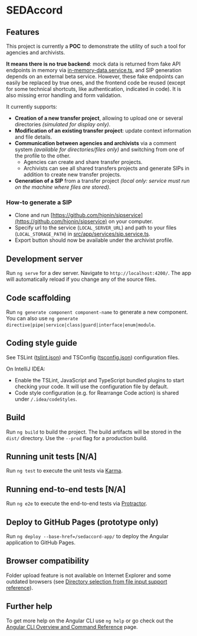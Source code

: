 # SEDAccord

## Features

This project is currently a **POC** to demonstrate the utility of such a tool for agencies and archivists.

**It means there is no true backend**: mock data is returned from fake API endpoints in memory via [in-memory-data.service.ts](src/app/services/in-memory-data.service.ts), and SIP generation depends on an external beta service.
However, these fake endpoints can easily be replaced by true ones, and the frontend code be reused (except for some technical shortcuts, like authentication, indicated in code).
It is also missing error handling and form validation.

It currently supports:
* **Creation of a new transfer project**, allowing to upload one or several directories *(simulated for display only)*.
* **Modification of an existing transfer project**: update context information and file details.
* **Communication between agencies and archivists** via a comment system *(available for directories/files only)* and switching from one of the profile to the other.
  * Agencies can create and share transfer projects.
  * Archivists can see all shared transfers projects and generate SIPs in addition to create new transfer projects.
* **Generation of a SIP** from a transfer project *(local only: service must run on the machine where files are stored)*.

### How-to generate a SIP

* Clone and run [https://github.com/hjonin/sipservice](https://github.com/hjonin/sipservice) on your computer.
* Specify url to the service (`LOCAL_SERVER_URL`) and path to your files (`LOCAL_STORAGE_PATH`) in [src/app/services/sip.service.ts](src/app/services/sip.service.ts).
* Export button should now be available under the archivist profile.

## Development server

Run `ng serve` for a dev server. Navigate to `http://localhost:4200/`. The app will automatically reload if you change any of the source files.

## Code scaffolding

Run `ng generate component component-name` to generate a new component. You can also use `ng generate directive|pipe|service|class|guard|interface|enum|module`.

## Coding style guide

See TSLint ([tslint.json](tslint.json)) and TSConfig ([tsconfig.json](tsconfig.json)) configuration files.

On IntelliJ IDEA:
- Enable the TSLint, JavaScript and TypeScript bundled plugins to start checking your code.
It will use the configuration file by default.
- Code style configuration (e.g. for Rearrange Code action) is shared under `/.idea/codeStyles`.

## Build

Run `ng build` to build the project. The build artifacts will be stored in the `dist/` directory. Use the `--prod` flag for a production build.

## Running unit tests [N/A]

Run `ng test` to execute the unit tests via [Karma](https://karma-runner.github.io).

## Running end-to-end tests [N/A]

Run `ng e2e` to execute the end-to-end tests via [Protractor](http://www.protractortest.org/).

## Deploy to GitHub Pages (prototype only)

Run `ng deploy --base-href=/sedaccord-app/` to deploy the Angular application to GitHub Pages.

## Browser compatibility

Folder upload feature is not available on Internet Explorer and some outdated browsers (see [Directory selection from file input support reference](https://caniuse.com/input-file-directory)).

## Further help

To get more help on the Angular CLI use `ng help` or go check out the [Angular CLI Overview and Command Reference](https://angular.io/cli) page.
